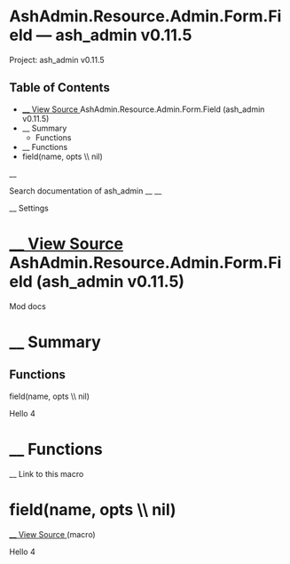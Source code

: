 # AshAdmin.Resource.Admin.Form.Field — ash_admin v0.11.5

Project: ash_admin v0.11.5

## Table of Contents

- [ __ View Source ](external_link) AshAdmin.Resource.Admin.Form.Field (ash_admin v0.11.5)
- __ Summary
  - Functions
- __ Functions
- field(name, opts \\\ nil)

__

Search documentation of ash_admin __ __

__ Settings

#  [ __ View Source ](external_link) AshAdmin.Resource.Admin.Form.Field (ash_admin v0.11.5)

Mod docs

#  __ Summary

##  Functions

field(name, opts \\\ nil)

Hello 4

#  __ Functions

__ Link to this macro

# field(name, opts \\\ nil)

[ __ View Source ](external_link) (macro)

Hello 4
